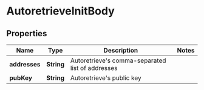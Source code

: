 # AutoretrieveInitBody

## Properties
Name | Type | Description | Notes
------------ | ------------- | ------------- | -------------
**addresses** | **String** | Autoretrieve&#x27;s comma-separated list of addresses | 
**pubKey** | **String** | Autoretrieve&#x27;s public key | 
